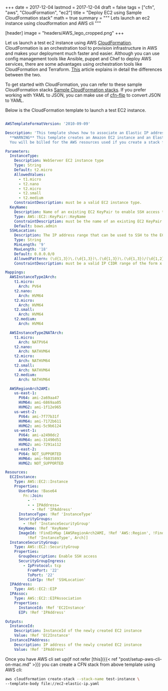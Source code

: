 +++
date = 2017-12-04
lastmod = 2017-12-04
draft = false
tags = ["cfn", "aws", "CloudFormation", "ec2"]
title = "Deploy EC2 using Sample CloudFormation stack"
math = true
summary = """
Lets launch an ec2 instance using cloudformation and AWS cli
"""

[header]
image = "headers/AWS_lego_cropped.png"
+++



Let us launch a test ec2 instance using AWS  [CloudFormation](https://aws.amazon.com/cloudformation/). CloudFormation is an orchestration tool to provision infrastructure in AWS and makes your deployment much faster and easier. Although you can use config management tools like Ansible, puppet and Chef to deploy AWS services, there are some advantages using orchestration tools like CloudFormation and Terraform. [This](https://blog.gruntwork.io/why-we-use-terraform-and-not-chef-puppet-ansible-saltstack-or-cloudformation-7989dad2865c) article explains in detail the differences between the two.

To get started with CloudFormation, you can refer to these sample CloudFormation stacks  [Sample CloudFormation stacks](http://docs.aws.amazon.com/AWSCloudFormation/latest/UserGuide/cfn-sample-templates.html).
If you prefer working with YAML to JSON, you can make use of [cfn-flip](https://github.com/awslabs/aws-cfn-template-flip) to convert JSON to YAML.

Below is the CloudFormation template to launch a test EC2 instance.
```yaml

AWSTemplateFormatVersion: '2010-09-09'

Description: 'This template shows how to associate an Elastic IP address with an Amazon EC2 instance
  **WARNING** This template creates an Amazon EC2 instance and an Elastic IP Address.
  You will be billed for the AWS resources used if you create a stack from this template.'

Parameters:
  InstanceType:
    Description: WebServer EC2 instance type
    Type: String
    Default: t2.micro
    AllowedValues:
      - t1.micro
      - t2.nano
      - t2.micro
      - t2.small
      - t2.medium
    ConstraintDescription: must be a valid EC2 instance type.
  KeyName:
    Description: Name of an existing EC2 KeyPair to enable SSH access to the instances
    Type: AWS::EC2::KeyPair::KeyName
    ConstraintDescription: must be the name of an existing EC2 KeyPair.
    Default: baws.admin
  SSHLocation:
    Description: The IP address range that can be used to SSH to the EC2 instances
    Type: String
    MinLength: '9'
    MaxLength: '18'
    Default: 0.0.0.0/0
    AllowedPattern: (\d{1,3})\.(\d{1,3})\.(\d{1,3})\.(\d{1,3})/(\d{1,2})
    ConstraintDescription: must be a valid IP CIDR range of the form x.x.x.x/x.

Mappings:
  AWSInstanceType2Arch:
    t1.micro:
      Arch: PV64
    t2.nano:
      Arch: HVM64
    t2.micro:
      Arch: HVM64
    t2.small:
      Arch: HVM64
    t2.medium:
      Arch: HVM64

  AWSInstanceType2NATArch:
    t1.micro:
      Arch: NATPV64
    t2.nano:
      Arch: NATHVM64
    t2.micro:
      Arch: NATHVM64
    t2.small:
      Arch: NATHVM64
    t2.medium:
      Arch: NATHVM64

  AWSRegionArch2AMI:
    us-east-1:
      PV64: ami-2a69aa47
      HVM64: ami-6869aa05
      HVMG2: ami-1f12e965
    us-west-2:
      PV64: ami-7f77b31f
      HVM64: ami-7172b611
      HVMG2: ami-5c9b6124
    us-west-1:
      PV64: ami-a2490dc2
      HVM64: ami-31490d51
      HVMG2: ami-7291a112
    us-east-2:
      PV64: NOT_SUPPORTED
      HVM64: ami-f6035893
      HVMG2: NOT_SUPPORTED

Resources:
  EC2Instance:
    Type: AWS::EC2::Instance
    Properties:
      UserData: !Base64
        Fn::Join:
          - ''
          - - IPAddress=
            - !Ref 'IPAddress'
      InstanceType: !Ref 'InstanceType'
      SecurityGroups:
        - !Ref 'InstanceSecurityGroup'
      KeyName: !Ref 'KeyName'
      ImageId: !FindInMap [AWSRegionArch2AMI, !Ref 'AWS::Region', !FindInMap [AWSInstanceType2Arch,
          !Ref 'InstanceType', Arch]]
  InstanceSecurityGroup:
    Type: AWS::EC2::SecurityGroup
    Properties:
      GroupDescription: Enable SSH access
      SecurityGroupIngress:
        - IpProtocol: tcp
          FromPort: '22'
          ToPort: '22'
          CidrIp: !Ref 'SSHLocation'
  IPAddress:
    Type: AWS::EC2::EIP
  IPAssoc:
    Type: AWS::EC2::EIPAssociation
    Properties:
      InstanceId: !Ref 'EC2Instance'
      EIP: !Ref 'IPAddress'

Outputs:
  InstanceId:
    Description: InstanceId of the newly created EC2 instance
    Value: !Ref 'EC2Instance'
  InstanceIPAddress:
    Description: IP address of the newly created EC2 instance
    Value: !Ref 'IPAddress'
```

Once you have AWS cli set up(if not refer [this]({{< ref "post/setup-aws-cli-on-mac.md" >}}) you can create a CFN stack from above template using AWS cli:

```bash
aws cloudformation create-stack --stack-name test-instance \
--template-body file://ec2-elastic-ip.yaml
```
